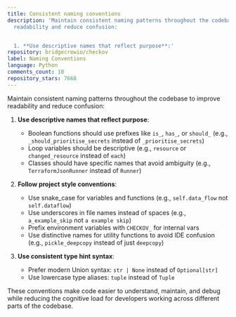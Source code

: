 ```yaml
---
title: Consistent naming conventions
description: 'Maintain consistent naming patterns throughout the codebase to improve
  readability and reduce confusion:


  1. **Use descriptive names that reflect purpose**:'
repository: bridgecrewio/checkov
label: Naming Conventions
language: Python
comments_count: 10
repository_stars: 7668
---
```


Maintain consistent naming patterns throughout the codebase to improve readability and reduce confusion:

1. **Use descriptive names that reflect purpose**:
   - Boolean functions should use prefixes like `is_`, `has_`, or `should_` (e.g., `_should_prioritise_secrets` instead of `_prioritise_secrets`)
   - Loop variables should be descriptive (e.g., `resource` or `changed_resource` instead of `each`)
   - Classes should have specific names that avoid ambiguity (e.g., `TerraformJsonRunner` instead of `Runner`)

2. **Follow project style conventions**:
   - Use snake_case for variables and functions (e.g., `self.data_flow` not `self.dataflow`)
   - Use underscores in file names instead of spaces (e.g., `a_example_skip` not `a example skip`)
   - Prefix environment variables with `CHECKOV_` for internal vars
   - Use distinctive names for utility functions to avoid IDE confusion (e.g., `pickle_deepcopy` instead of just `deepcopy`)

3. **Use consistent type hint syntax**:
   - Prefer modern Union syntax: `str | None` instead of `Optional[str]`
   - Use lowercase type aliases: `tuple` instead of `Tuple`

These conventions make code easier to understand, maintain, and debug while reducing the cognitive load for developers working across different parts of the codebase.
